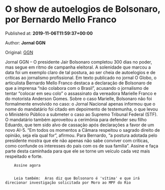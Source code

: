 
# O show de autoelogios de Bolsonaro, por Bernardo Mello Franco

Published at: **2019-11-06T11:59:37+00:00**

Author: **Jornal GGN**

Original: [GGN](https://jornalggn.com.br/politica/o-show-de-autoelogios-de-bolsonaro-por-bernardo-mello-franco/)

Jornal GGN – O presidente Jair Bolsonaro completou 300 dias no poder, mas segue em ritmo de campanha eleitoral. A solenidade que marcou a data foi um exemplo claro de tal postura, ao ser cheia de autoelogios e de críticas ao jornalismo profissional.
Em texto publicado no jornal O Globo, o articulista Bernardo Mello Franco destaca a declaração de Bolsonaro de que a imprensa “não colabora com o Brasil”, acusando o jornalismo de tentar “colocar em seu colo” o assassinato da vereadora Marielle Franco e do motorista Anderson Gomes.
Sobre o caso Marielle, Bolsonaro não foi formalmente envolvido no caso: o Jornal Nacional apenas informou que o nome do mandatário foi citado em depoimento de testemunha, o que levou o Ministério Público a submeter o caso ao Supremo Tribunal Federal (STF).
O mandatário também aproveitou a cerimônia para defender seu filho Eduardo, que tem sido alvo de cassação após declarações a favor de um novo AI-5. “Em todos os momentos a Câmara respeitou o sagrado direito de opinião, seja ela qual for”, afirmou.
Para Bernardo, “a postura adotada pelo presidente mostra que ele não apenas não sabe conviver com críticas, como confunde os interesses do país com os de sua família”.
Assine e faça parte desta caminhada para que ele se torne um veículo cada vez mais respeitado e forte.

        Assine agora
      

        Leia também:  Aras diz que Bolsonaro é 'vítima' e que irá direcionar investigação solicitada por Moro ao MPF do Rio
      
